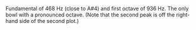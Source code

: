 Fundamental of 468 Hz (close to A#4) and first octave of 936 Hz. The only bowl
with a pronounced octave. (Note that the second peak is off the right-hand side
of the second plot.)
